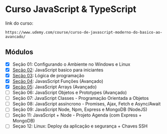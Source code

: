# Curso JavaScript & TypeScript

link do curso:
```
https://www.udemy.com/course/curso-de-javascript-moderno-do-basico-ao-avancado/
```
## Módulos

- [X] Seção 01: Configurando o Ambiente no Windows e Linux
- [X] [Seção 02](https://github.com/BrunoCBart/Curso_JS_TS/tree/main/secao-02): JavaScript basico para iniciantes
- [X] [Seção 03](https://github.com/BrunoCBart/curso-js-ts/tree/main/secao-03-logica-de-programacao): Lógica de programação
- [X] [Seção 04](https://github.com/BrunoCBart/curso-js-ts/tree/main/secao-04-javascript-funcoes(avancado)): JavasScript Funções (Avançado)
- [X] [Seção 05](https://github.com/BrunoCBart/curso-js-ts/tree/main/secao-05-javascript-arrays(avancado)): JavaScript Arrays (Avançado)
- [ ] Seção 06: JavaScript Objetos e Prototypes (Avançado)
- [ ] Seção 07: JavaScript Classes - Programação Orientada a Objetos
- [ ] Seção 08: JavaScript assíncrono - Promises, Ajax, Fetch e Async/Await
- [ ] Seção 09: JavaScript Node, Npm, Express e MongoDB (NodeJS)
- [ ] Seção 11: JavaScript + Node - Projeto Agenda (com Express + MongoDB)
- [ ] Seçao 12: Linux: Deploy da aplicação e segurança + Chaves SSH
